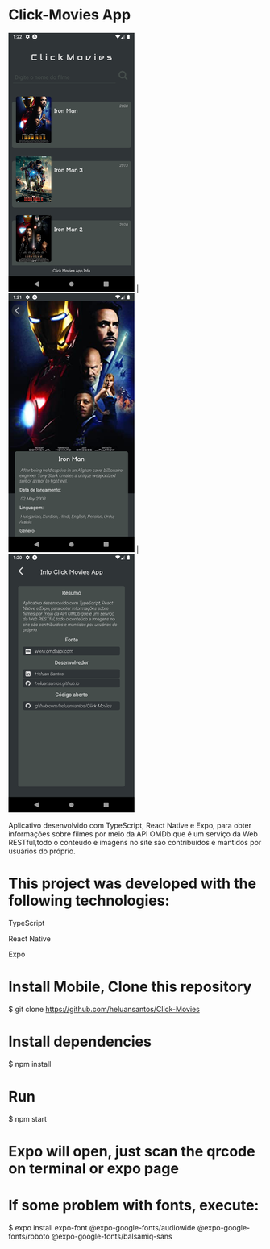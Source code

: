 # Click-Movies App

<img src="./img1.png" width="250"> | <img src="./img2.png" width="250"> | <img src="./img3.png" width="250">

Aplicativo desenvolvido com TypeScript, React Native e Expo,
para obter informações sobre filmes por meio da API OMDb que
é um serviço da Web RESTful,todo o conteúdo e imagens no site
são contribuídos e mantidos por usuários do próprio.

# This project was developed with the following technologies:

TypeScript

React Native

Expo

# Install Mobile, Clone this repository

\$ git clone https://github.com/heluansantos/Click-Movies

# Install dependencies

\$ npm install

# Run

\$ npm start

# Expo will open, just scan the qrcode on terminal or expo page

# If some problem with fonts, execute:

\$ expo install expo-font @expo-google-fonts/audiowide @expo-google-fonts/roboto @expo-google-fonts/balsamiq-sans
